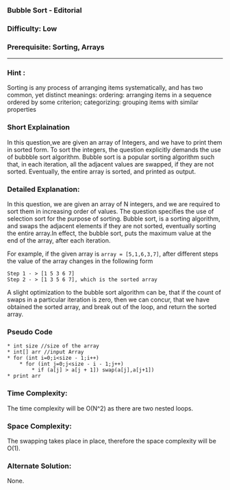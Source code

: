 ### **Bubble Sort - Editorial**
### **Difficulty**: Low
### **Prerequisite: Sorting, Arrays**
---

### **Hint** :
Sorting is any process of arranging items systematically, and has two common, yet distinct meanings: ordering: arranging items in a sequence ordered by some criterion; categorizing: grouping items with similar properties

### **Short Explaination**
In this question,we are given an array of Integers, and we have to print them in sorted form. To sort the integers, the question explicitly demands the use of bubbble sort algorithm. Bubble sort is a popular sorting algorithm such that, in each iteration, all the adjacent values are swapped, if they are not sorted. Eventually, the entire array is sorted, and printed as output.

### **Detailed Explanation**:
In this question, we are given an array of N integers, and we are required to sort them in increasing order of values. The question specifies the use of selection sort for the purpose of sorting. Bubble sort, is a sorting algorithm, and swaps the adjacent elements if they are not sorted, eventually sorting the entire array.In effect, the bubble sort, puts the maximum value at the end of the array, after each iteration.

For example, if the given array is `array = [5,1,6,3,7]`, after different steps the value of the array changes in the following form
	
	Step 1 - > [1 5 3 6 7]
	Step 2 - > [1 3 5 6 7], which is the sorted array

A slight optimization to the bubble sort algorithm can be, that if the count of swaps in a particular iteration is zero, then we can concur, that we have obtained the sorted array, and break out of the loop, and return the sorted array. 

### **Pseudo Code**
	* int size //size of the array
	* int[] arr //input Array
	* for (int i=0;i<size - 1;i++)
		* for (int j=0;j<size - i - 1;j++)
			* if (a[j] > a[j + 1]) swap(a[j],a[j+1])
	* print arr 

### **Time Complexity**:
The time complexity will be O(N^2) as there are two nested loops.

### **Space Complexity**:
The swapping takes place in place, therefore the space complexity will be O(1).

### **Alternate Solution**:
None.